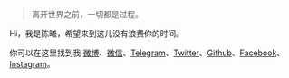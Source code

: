 > 离开世界之前，一切都是过程。

Hi，我是陈曦，希望来到这儿没有浪费你的时间。

你可以在这里找到我 [微博](https://weibo.com/longlivewe)、[微信](https://s1.ax1x.com/2020/04/26/JREDPJ.png)、[Telegram](https://t.me/CaryC1989)、[Twitter](https://twitter.com/C_henX_i)、[Github](https://github.com/longlivewe)、[Facebook](https://www.facebook.com/longlivewe)、[Instagram](https://www.instagram.com/iamcarychen/)。
